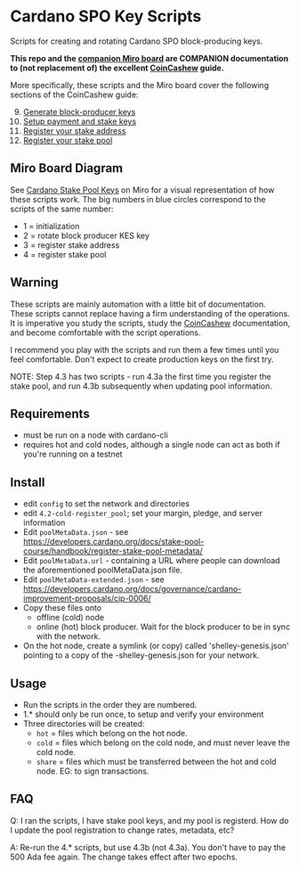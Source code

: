 # Cardano SPO Key Scripts

Scripts for creating and rotating Cardano SPO block-producing keys.

**This repo and the [companion Miro board](https://miro.com/app/board/uXjVOOPT35Y=/) are COMPANION documentation to (not replacement of) the excellent
[CoinCashew](https://www.coincashew.com/coins/overview-ada/guide-how-to-build-a-haskell-stakepool-node) guide.**

More specifically, these scripts and the Miro board cover the following sections of the CoinCashew guide: 

  9. [Generate block-producer keys](https://www.coincashew.com/coins/overview-ada/guide-how-to-build-a-haskell-stakepool-node#9.-generate-block-producer-keys)
  10. [Setup payment and stake keys](https://www.coincashew.com/coins/overview-ada/guide-how-to-build-a-haskell-stakepool-node#10.-setup-payment-and-stake-keys)
  11. [Register your stake address](https://www.coincashew.com/coins/overview-ada/guide-how-to-build-a-haskell-stakepool-node#11.-register-your-stake-address)
  12. [Register your stake pool](https://www.coincashew.com/coins/overview-ada/guide-how-to-build-a-haskell-stakepool-node#12.-register-your-stake-pool)

## Miro Board Diagram

See [Cardano Stake Pool Keys](https://miro.com/app/board/uXjVOOPT35Y=/) on Miro for a visual representation of how 
these scripts work. The big numbers in blue circles correspond to the scripts of the same number: 

  - 1 = initialization
  - 2 = rotate block producer KES key
  - 3 = register stake address
  - 4 = register stake pool

## Warning

These scripts are mainly automation with a little bit of documentation. 
These scripts cannot replace having a firm understanding of the operations. 
It is imperative you study the scripts, 
study the [CoinCashew](https://www.coincashew.com/coins/overview-ada/guide-how-to-build-a-haskell-stakepool-node) documentation, 
and become comfortable with the script operations. 

I recommend you play with the scripts and run them a few times until you feel comfortable. 
Don't expect to create production keys on the first try. 

NOTE: Step 4.3 has two scripts - run 4.3a the first time you register the stake pool, and run 4.3b subsequently when updating
pool information.

## Requirements
  - must be run on a node with cardano-cli
  - requires hot and cold nodes, although a single
    node can act as both if you're running on a testnet

## Install
  - edit `config` to set the network and directories
  - edit `4.2-cold-register_pool`; set your margin, pledge, and server information
  - Edit `poolMetaData.json` - see https://developers.cardano.org/docs/stake-pool-course/handbook/register-stake-pool-metadata/
  - Edit `poolMetaData.url` - containing a URL where people can download the aforementioned poolMetaData.json file.
  - Edit `poolMetaData-extended.json` - see https://developers.cardano.org/docs/governance/cardano-improvement-proposals/cip-0006/
  - Copy these files onto 
      - offline (cold) node 
      - online (hot) block producer. Wait for the block producer to be in sync with the network.
  - On the hot node, create a symlink (or copy) called 'shelley-genesis.json' pointing
    to a copy of the <network>-shelley-genesis.json for your network.

## Usage
  - Run the scripts in the order they are numbered. 
  - 1.* should only be run once, to setup and verify your environment
  - Three directories will be created: 
    - `hot` = files which belong on the hot node. 
    - `cold` = files which belong on the cold node, and must never leave the cold node. 
    - `share` = files which must be transferred between the hot and cold node. EG: to sign transactions. 

## FAQ

Q: I ran the scripts, I have stake pool keys, and my pool is registerd. How do I update the pool registration to change rates, metadata, etc?

A: Re-run the 4.* scripts, but use 4.3b (not 4.3a). You don't have to pay the 500 Ada fee again. The change takes effect after two epochs.


